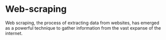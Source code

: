 # Web-scraping
Web scraping, the process of  extracting data from websites, has  emerged as a powerful technique  to gather information from the vast  expanse of the internet.
